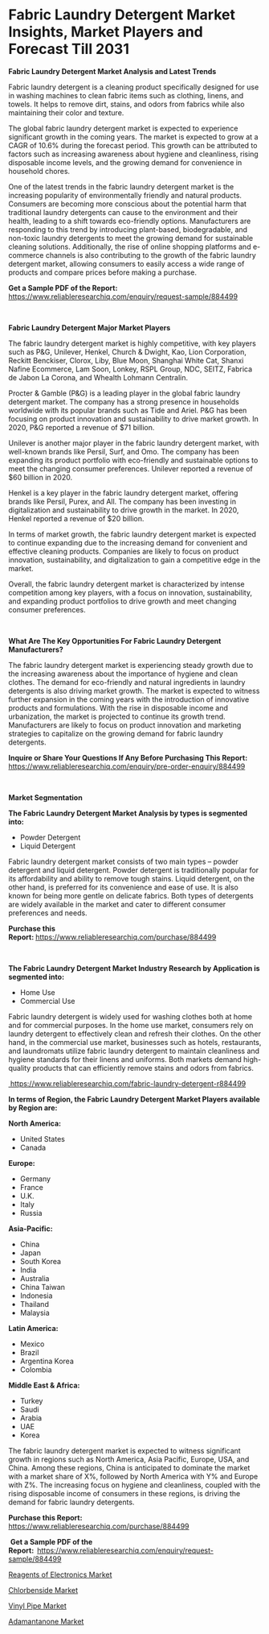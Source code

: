 <p><h1>Fabric Laundry Detergent Market Insights, Market Players and Forecast Till 2031</h1></p><p><strong>Fabric Laundry Detergent Market Analysis and Latest Trends</strong></p>
<p><p>Fabric laundry detergent is a cleaning product specifically designed for use in washing machines to clean fabric items such as clothing, linens, and towels. It helps to remove dirt, stains, and odors from fabrics while also maintaining their color and texture. </p><p>The global fabric laundry detergent market is expected to experience significant growth in the coming years. The market is expected to grow at a CAGR of 10.6% during the forecast period. This growth can be attributed to factors such as increasing awareness about hygiene and cleanliness, rising disposable income levels, and the growing demand for convenience in household chores.</p><p>One of the latest trends in the fabric laundry detergent market is the increasing popularity of environmentally friendly and natural products. Consumers are becoming more conscious about the potential harm that traditional laundry detergents can cause to the environment and their health, leading to a shift towards eco-friendly options. Manufacturers are responding to this trend by introducing plant-based, biodegradable, and non-toxic laundry detergents to meet the growing demand for sustainable cleaning solutions. Additionally, the rise of online shopping platforms and e-commerce channels is also contributing to the growth of the fabric laundry detergent market, allowing consumers to easily access a wide range of products and compare prices before making a purchase.</p></p>
<p><strong>Get a Sample PDF of the Report:&nbsp;</strong> <a href="https://www.reliableresearchiq.com/enquiry/request-sample/884499">https://www.reliableresearchiq.com/enquiry/request-sample/884499</a></p>
<p>&nbsp;</p>
<p><strong>Fabric Laundry Detergent Major Market Players</strong></p>
<p><p>The fabric laundry detergent market is highly competitive, with key players such as P&G, Unilever, Henkel, Church & Dwight, Kao, Lion Corporation, Reckitt Benckiser, Clorox, Liby, Blue Moon, Shanghai White Cat, Shanxi Nafine Ecommerce, Lam Soon, Lonkey, RSPL Group, NDC, SEITZ, Fabrica de Jabon La Corona, and Whealth Lohmann Centralin.</p><p>Procter & Gamble (P&G) is a leading player in the global fabric laundry detergent market. The company has a strong presence in households worldwide with its popular brands such as Tide and Ariel. P&G has been focusing on product innovation and sustainability to drive market growth. In 2020, P&G reported a revenue of $71 billion.</p><p>Unilever is another major player in the fabric laundry detergent market, with well-known brands like Persil, Surf, and Omo. The company has been expanding its product portfolio with eco-friendly and sustainable options to meet the changing consumer preferences. Unilever reported a revenue of $60 billion in 2020.</p><p>Henkel is a key player in the fabric laundry detergent market, offering brands like Persil, Purex, and All. The company has been investing in digitalization and sustainability to drive growth in the market. In 2020, Henkel reported a revenue of $20 billion.</p><p>In terms of market growth, the fabric laundry detergent market is expected to continue expanding due to the increasing demand for convenient and effective cleaning products. Companies are likely to focus on product innovation, sustainability, and digitalization to gain a competitive edge in the market.</p><p>Overall, the fabric laundry detergent market is characterized by intense competition among key players, with a focus on innovation, sustainability, and expanding product portfolios to drive growth and meet changing consumer preferences.</p></p>
<p>&nbsp;</p>
<p><strong>What Are The Key Opportunities For Fabric Laundry Detergent Manufacturers?</strong></p>
<p><p>The fabric laundry detergent market is experiencing steady growth due to the increasing awareness about the importance of hygiene and clean clothes. The demand for eco-friendly and natural ingredients in laundry detergents is also driving market growth. The market is expected to witness further expansion in the coming years with the introduction of innovative products and formulations. With the rise in disposable income and urbanization, the market is projected to continue its growth trend. Manufacturers are likely to focus on product innovation and marketing strategies to capitalize on the growing demand for fabric laundry detergents.</p></p>
<p><strong>Inquire or Share Your Questions If Any Before Purchasing This Report:</strong> <a href="https://www.reliableresearchiq.com/enquiry/pre-order-enquiry/884499">https://www.reliableresearchiq.com/enquiry/pre-order-enquiry/884499</a></p>
<p>&nbsp;</p>
<p><strong>Market Segmentation</strong></p>
<p><strong>The Fabric Laundry Detergent Market Analysis by types is segmented into:</strong></p>
<p><ul><li>Powder Detergent</li><li>Liquid Detergent</li></ul></p>
<p><p>Fabric laundry detergent market consists of two main types – powder detergent and liquid detergent. Powder detergent is traditionally popular for its affordability and ability to remove tough stains. Liquid detergent, on the other hand, is preferred for its convenience and ease of use. It is also known for being more gentle on delicate fabrics. Both types of detergents are widely available in the market and cater to different consumer preferences and needs.</p></p>
<p><strong>Purchase this Report:&nbsp;</strong><a href="https://www.reliableresearchiq.com/purchase/884499">https://www.reliableresearchiq.com/purchase/884499</a></p>
<p>&nbsp;</p>
<p><strong>The Fabric Laundry Detergent Market Industry Research by Application is segmented into:</strong></p>
<p><ul><li>Home Use</li><li>Commercial Use</li></ul></p>
<p><p>Fabric laundry detergent is widely used for washing clothes both at home and for commercial purposes. In the home use market, consumers rely on laundry detergent to effectively clean and refresh their clothes. On the other hand, in the commercial use market, businesses such as hotels, restaurants, and laundromats utilize fabric laundry detergent to maintain cleanliness and hygiene standards for their linens and uniforms. Both markets demand high-quality products that can efficiently remove stains and odors from fabrics.</p></p>
<p><a href="https://www.reliableresearchiq.com/fabric-laundry-detergent-r884499">&nbsp;https://www.reliableresearchiq.com/fabric-laundry-detergent-r884499</a></p>
<p><strong>In terms of Region, the Fabric Laundry Detergent Market Players available by Region are:</strong></p>
<p>
    <p> <strong> North America: </strong>
        <ul>
            <li>United States</li>
            <li>Canada</li>
        </ul>
        </p> 
    <p> <strong> Europe: </strong>
        <ul>
            <li>Germany</li>
            <li>France</li>
            <li>U.K.</li>
            <li>Italy</li>
            <li>Russia</li>
        </ul>
        </p> 
    <p> <strong> Asia-Pacific: </strong>
        <ul>
            <li>China</li>
            <li>Japan</li>
            <li>South Korea</li>
            <li>India</li>
            <li>Australia</li>
            <li>China Taiwan</li>
            <li>Indonesia</li>
            <li>Thailand</li>
            <li>Malaysia</li>
        </ul>
        </p> 
    <p> <strong> Latin America: </strong>
        <ul>
            <li>Mexico</li>
            <li>Brazil</li>
            <li>Argentina Korea</li>
            <li>Colombia</li>
        </ul>
        </p> 
    <p> <strong> Middle East & Africa: </strong>
        <ul>
            <li>Turkey</li>
            <li>Saudi</li>
            <li>Arabia</li>
            <li>UAE</li>
            <li>Korea</li>
        </ul>
    </p>
    </p>
<p><p>The fabric laundry detergent market is expected to witness significant growth in regions such as North America, Asia Pacific, Europe, USA, and China. Among these regions, China is anticipated to dominate the market with a market share of X%, followed by North America with Y% and Europe with Z%. The increasing focus on hygiene and cleanliness, coupled with the rising disposable income of consumers in these regions, is driving the demand for fabric laundry detergents.</p></p>
<p><strong>Purchase this Report: </strong><a href="https://www.reliableresearchiq.com/purchase/884499">https://www.reliableresearchiq.com/purchase/884499</a></p>
<p>&nbsp;<strong>Get a Sample PDF of the Report:&nbsp;&nbsp;</strong><a href="https://www.reliableresearchiq.com/enquiry/request-sample/884499">https://www.reliableresearchiq.com/enquiry/request-sample/884499</a></p>
<p><strong></strong></p>
<p><p><a href="https://github.com/mauripalmi/Market-Research-Report-List-4/blob/main/reagents-of-electronics-market.md">Reagents of Electronics Market</a></p><p><a href="https://github.com/gulaimolin/Market-Research-Report-List-5/blob/main/chlorbenside-market.md">Chlorbenside Market</a></p><p><a href="https://medium.com/@clairhane_9803/global-vinyl-pipe-market-share-and-growth-opportunities-and-market-size-growing-with-a-cagr-of-10-9-903367a72d5f">Vinyl Pipe Market</a></p><p><a href="https://medium.com/@jeniw10236654655/adamantanone-market-trends-a-detailed-study-of-its-market-segmentation-and-analyzing-the-25ced986cf4b">Adamantanone Market</a></p></p>